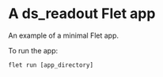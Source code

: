 # A ds_readout Flet app

An example of a minimal Flet app.

To run the app:

```
flet run [app_directory]
```